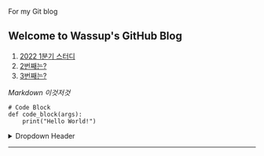 For my Git blog
## Welcome to Wassup's GitHub Blog

1. [2022 1분기 스터디](https://alstjq9295.github.io/blog/docs/)
2. [2번째는?](https://alstjq9295.github.io/blog/)
3. [3번째는?](https://alstjq9295.github.io/blog/)


_Markdown 이것저것_
```angular2html
# Code Block
def code_block(args):
    print("Hello World!")
```

<details>
<summary>Dropdown Header</summary>

    - head list 0
        - list 0
        - list 1
        - list 2
    - head list 1
        - list 3
        - list 4
        - list 5
<summary></summary>
</details>

---
